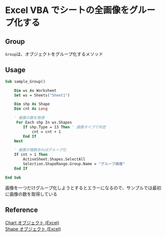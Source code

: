 # Excel VBA でシートの全画像をグループ化する

## Group
`Group`は、オブジェクトをグループ化するメソッド

## Usage
```vb
Sub sample_Group()

    Dim ws As Worksheet
    Set ws = Sheets("Sheet1")

    Dim shp As Shape
    Dim cnt As Long

    ' 画像の数を取得
     For Each shp In ws.Shapes
        If shp.Type = 13 Then ' 画像タイプで判定
            cnt = cnt + 1
        End If
    Next

    ' 画像が複数あればグループ化
    If cnt > 1 Then
        ActiveSheet.Shapes.SelectAll
        Selection.ShapeRange.Group.Name = "グループ画像"
    End If

End Sub
```
画像を一つだけグループ化しようとするとエラーになるので、サンプルでは最初に画像の数を取得している

## Reference
[Chart オブジェクト (Excel)](https://learn.microsoft.com/ja-jp/office/vba/api/excel.chart(object))<br>
[Shape オブジェクト (Excel)](https://learn.microsoft.com/ja-jp/office/vba/api/excel.shape)<br>
